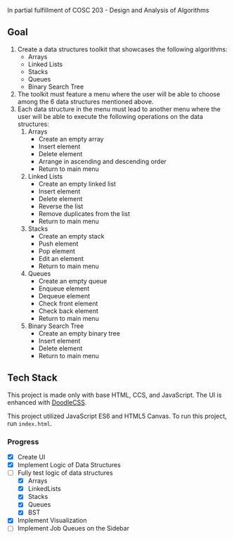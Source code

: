 In partial fulfillment of COSC 203 - Design and Analysis of Algorithms

## Goal
1. Create a data structures toolkit that showcases the following algorithms:
    - Arrays
    - Linked Lists
    - Stacks
    - Queues
    - Binary Search Tree
2. The toolkit must feature a menu where the user will be able to choose among the 6 data structures mentioned above.
3. Each data structure in the menu must lead to another menu where the user will be able to execute the following operations on the data structures:
    1. Arrays
        - Create an empty array
        - Insert element
        - Delete element
        - Arrange in ascending and descending order
        - Return to main menu
    2. Linked Lists
        - Create an empty linked list
        - Insert element
        - Delete element
        - Reverse the list
        - Remove duplicates from the list
        - Return to main menu
    3. Stacks
        - Create an empty stack
        - Push element
        - Pop element
        - Edit an element
        - Return to main menu
    4. Queues
        - Create an empty queue
        - Enqueue element
        - Dequeue element
        - Check front element
        - Check back element
        - Return to main menu
    5. Binary Search Tree
        - Create an empty binary tree
        - Insert element
        - Delete element
        - Return to main menu

## Tech Stack
This project is made only with base HTML, CCS, and JavaScript. The UI is enhanced with [DoodleCSS](https://github.com/chr15m/DoodleCSS).

This project utilized JavaScript ES6 and HTML5 Canvas. To run this project, run `index.html`.

### Progress
- [x] Create UI
- [x] Implement Logic of Data Structures
- [ ] Fully test logic of data structures
  - [x] Arrays
  - [x] LinkedLists
  - [x] Stacks
  - [x] Queues
  - [x] BST
- [x] Implement Visualization
- [ ] Implement Job Queues on the Sidebar